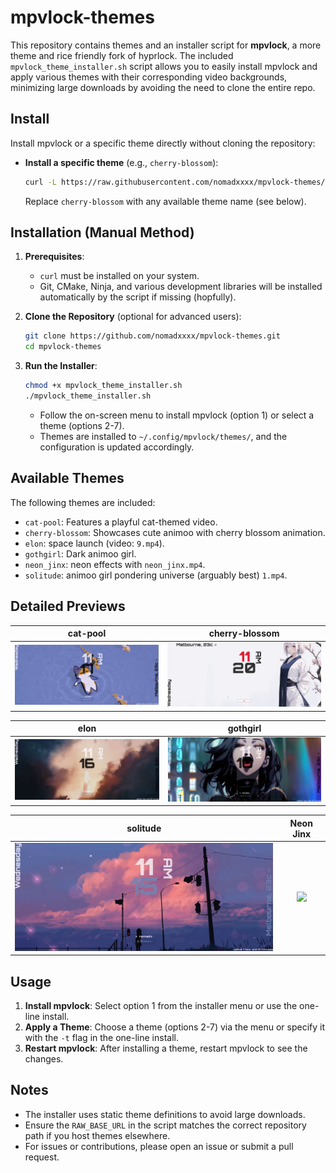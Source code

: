# mpvlock-themes

This repository contains themes and an installer script for **mpvlock**, a more theme and rice friendly fork of hyprlock. The included `mpvlock_theme_installer.sh` script allows you to easily install mpvlock and apply various themes with their corresponding video backgrounds, minimizing large downloads by avoiding the need to clone the entire repo.

## Install

Install mpvlock or a specific theme directly without cloning the repository:

- **Install a specific theme** (e.g., `cherry-blossom`):
  ```bash
  curl -L https://raw.githubusercontent.com/nomadxxxx/mpvlock-themes/main/mpvlock_theme_installer.sh | bash -s - -t cherry-blossom
  ```
  Replace `cherry-blossom` with any available theme name (see below).
## Installation (Manual Method)

1. **Prerequisites**:
   - `curl` must be installed on your system.
   - Git, CMake, Ninja, and various development libraries will be installed automatically by the script if missing (hopfully).

2. **Clone the Repository** (optional for advanced users):
   ```bash
   git clone https://github.com/nomadxxxx/mpvlock-themes.git
   cd mpvlock-themes
   ```

3. **Run the Installer**:
   ```bash
   chmod +x mpvlock_theme_installer.sh
   ./mpvlock_theme_installer.sh
   ```
   - Follow the on-screen menu to install mpvlock (option 1) or select a theme (options 2-7).
   - Themes are installed to `~/.config/mpvlock/themes/`, and the configuration is updated accordingly.

## Available Themes

The following themes are included:
- `cat-pool`: Features a playful cat-themed video.
- `cherry-blossom`: Showcases cute animoo with cherry blossom animation.
- `elon`: space launch (video: `9.mp4`).
- `gothgirl`: Dark animoo girl.
- `neon_jinx`: neon effects with `neon_jinx.mp4`.
- `solitude`: animoo girl pondering universe (arguably best) `1.mp4`.

## Detailed Previews

| **cat-pool** | **cherry-blossom** |
|:--:|:--:|
| <img src="https://github.com/nomadxxxx/mpvlock-themes/blob/main/assets/cat-pool.png" width="500"> | <img src="https://github.com/nomadxxxx/mpvlock-themes/blob/main/assets/cherry-blossom.png" width="500"> |

| **elon** | **gothgirl** |
|:--:|:--:|
| <img src="https://github.com/nomadxxxx/mpvlock-themes/blob/main/assets/elon.png" width="500"> | <img src="https://github.com/nomadxxxx/mpvlock-themes/blob/main/assets/gothgirl.png" width="500"> |

| **solitude** | **Neon Jinx** |
|:--:|:--:|
| <img src="https://github.com/nomadxxxx/mpvlock-themes/blob/main/assets/solitude.png" width="500"> | <img src="https://github.com/nomadxxxx/hyprddm/raw/master/Previews/neon_jinx.png" width="500"> |

## Usage

1. **Install mpvlock**: Select option 1 from the installer menu or use the one-line install.
2. **Apply a Theme**: Choose a theme (options 2-7) via the menu or specify it with the `-t` flag in the one-line install.
3. **Restart mpvlock**: After installing a theme, restart mpvlock to see the changes.

## Notes
- The installer uses static theme definitions to avoid large downloads.
- Ensure the `RAW_BASE_URL` in the script matches the correct repository path if you host themes elsewhere.
- For issues or contributions, please open an issue or submit a pull request.
